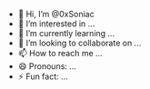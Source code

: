 - 👋 Hi, I’m @0xSoniac
- 👀 I’m interested in ...
- 🌱 I’m currently learning ...
- 💞️ I’m looking to collaborate on ...
- 📫 How to reach me ...
- 😄 Pronouns: ...
- ⚡ Fun fact: ...

<!---
0xSoniac/0xSoniac is a ✨ special ✨ repository because its `README.md` (this file) appears on your GitHub profile.
You can click the Preview link to take a look at your changes.
--->
